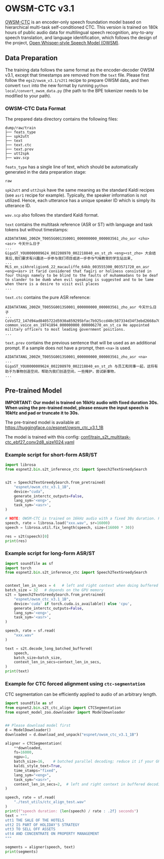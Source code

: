 # OWSM-CTC v3.1

[OWSM-CTC](https://aclanthology.org/2024.acl-long.549/) is an encoder-only speech foundation model based on hierarchical multi-task self-conditioned CTC.
This version is trained on 180k hours of public audio data for multilingual speech recognition, any-to-any speech translation, and language identification, which follows the design of the project, [Open Whisper-style Speech Model (OWSM)](https://arxiv.org/abs/2401.16658).

## Data Preparation

The training data follows the same format as the encoder-decoder OWSM v3.1, except that timestamps are removed from the `text` file. Please first follow the `egs2/owsm_v3.1/s2t1` recipe to prepare OWSM data, and then convert `text` into the new format by running `python local/convert_owsm_data.py` (the path to the BPE tokenizer needs to be modified to your path).

### OWSM-CTC Data Format

The prepared data directory contains the following files:

```
dump/raw/train
├── feats_type
├── spk2utt
├── text
├── text.ctc
├── text.prev
├── utt2spk
├── wav.scp
```

`feats_type` has a single line of text, which should be automatically generated in the data preparation stage:
```
raw
```

`spk2utt` and `utt2spk` have the same meaning as the standard Kaldi recipes (see `asr1` recipe for example). Typically, the speaker information is not utilized. Hence, each utterance has a unique speaker ID which is simply its utterance ID.

`wav.scp` also follows the standard Kaldi format.

`text` contains the multitask reference (ASR or ST) with language and task tokens but without timestamps:

```
AIDATATANG_200ZH_T0055G0013S0001_000000000_000003561_zho_asr <zho><asr> 今天什么日子
...
GigaST_YOU0000009624_002208970_002218840_en_st_zh <eng><st_zho> 大会结束后,我们要求有兴趣进一步参与我们项目或进一步参与气候教育的学生站出来,
...
MLS_en_sikhreligion6_22_macauliffe_64kb_003555300_003571720_en_asr <eng><asr> it farid considered that faqiri or holiness consisted in four things namely to be blind to the faults of muhammadans to be deaf to slander to be dumb when evil speaking is suggested and to be lame when there is a desire to visit evil places
...
```

`text.ctc` contains the pure ASR reference:

```
AIDATATANG_200ZH_T0055G0013S0001_000000000_000003561_zho_asr 今天什么日子
...
CoVoST2_147d94ad8405722d5930a859295bfac7b925ccd40c587334d34f3ebd2668a70242240866e93907398f10b7f2265a4ddb82b5355eb21fe37993d04a69900df388-common_voice_en_19741894_000000000_000006270_en_st_ca He appointed military officers to most leading government positions.
...
```

`text.prev` contains the previous sentence that will be used as an additional prompt. If a sample does not have a prompt, then `<na>` is used.

```
AIDATATANG_200ZH_T0055G0013S0001_000000000_000003561_zho_asr <na>
...
GigaST_YOU0000009624_002208970_002218840_en_st_zh 与员工和同事一起，这将有助于为事物创造空间，帮助为我们创造空间，一些掩护，尝试新事物，
...
```

## Pre-trained Model

**IMPORTANT: Our model is trained on 16kHz audio with fixed duration 30s. When using the pre-trained model, please ensure the input speech is 16kHz and pad or truncate it to 30s.**

The pre-trained model is available at: https://huggingface.co/espnet/owsm_ctc_v3.1_1B

The model is trained with this config: [conf/train_s2t_multitask-ctc_ebf27_conv2d8_size1024.yaml](conf/train_s2t_multitask-ctc_ebf27_conv2d8_size1024.yaml)


### Example script for short-form ASR/ST

```python
import librosa
from espnet2.bin.s2t_inference_ctc import Speech2TextGreedySearch


s2t = Speech2TextGreedySearch.from_pretrained(
    "espnet/owsm_ctc_v3.1_1B",
    device="cuda",
    generate_interctc_outputs=False,
    lang_sym='<eng>',
    task_sym='<asr>',
)

# NOTE: OWSM-CTC is trained on 16kHz audio with a fixed 30s duration. Please ensure your input has the correct sample rate; otherwise resample it to 16k before feeding it to the model
speech, rate = librosa.load("xxx.wav", sr=16000)
speech = librosa.util.fix_length(speech, size=(16000 * 30))

res = s2t(speech)[0]
print(res)
```

### Example script for long-form ASR/ST

```python
import soundfile as sf
import torch
from espnet2.bin.s2t_inference_ctc import Speech2TextGreedySearch


context_len_in_secs = 4   # left and right context when doing buffered inference
batch_size = 32   # depends on the GPU memory
s2t = Speech2TextGreedySearch.from_pretrained(
    "espnet/owsm_ctc_v3.1_1B",
    device='cuda' if torch.cuda.is_available() else 'cpu',
    generate_interctc_outputs=False,
    lang_sym='<eng>',
    task_sym='<asr>',
)

speech, rate = sf.read(
    "xxx.wav"
)

text = s2t.decode_long_batched_buffered(
    speech,
    batch_size=batch_size,
    context_len_in_secs=context_len_in_secs,
)
print(text)
```

### Example for CTC forced alignment using `ctc-segmentation`

CTC segmentation can be efficiently applied to audio of an arbitrary length.

```python
import soundfile as sf
from espnet2.bin.s2t_ctc_align import CTCSegmentation
from espnet_model_zoo.downloader import ModelDownloader


## Please download model first
d = ModelDownloader()
downloaded = d.download_and_unpack("espnet/owsm_ctc_v3.1_1B")

aligner = CTCSegmentation(
    **downloaded,
    fs=16000,
    ngpu=1,
    batch_size=16,    # batched parallel decoding; reduce it if your GPU memory is smaller
    kaldi_style_text=True,
    time_stamps="fixed",
    lang_sym="<eng>",
    task_sym="<asr>",
    context_len_in_secs=2,  # left and right context in buffered decoding
)

speech, rate = sf.read(
    "./test_utils/ctc_align_test.wav"
)
print(f"speech duration: {len(speech) / rate : .2f} seconds")
text = """
utt1 THE SALE OF THE HOTELS
utt2 IS PART OF HOLIDAY'S STRATEGY
utt3 TO SELL OFF ASSETS
utt4 AND CONCENTRATE ON PROPERTY MANAGEMENT
"""

segments = aligner(speech, text)
print(segments)
```
